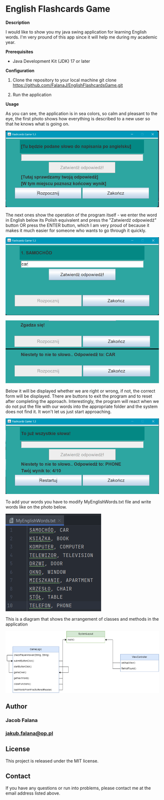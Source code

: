 # English Flashcards Game

**Description**

I would like to show you my java swing application for learning English words. I'm very pround of this app since it will help me during my academic year.

**Prerequisites**
-   Java Development Kit (JDK) 17 or later

**Configuration** 

 1. Clone the repository to your local machine
    git clone https://github.com/FalanaJ/EnglishFlashcardsGame.git
    
2. Run the application

**Usage**

As you can see, the application is in sea colors, so calm and pleasant to the eye, the first photo shows how everything is described to a new user so that he knows what is going on.

![app1](EFCGPhotos/app1.png)

The next ones show the operation of the program itself - we enter the word in English below its Polish equivalent and press the "Zatwierdź odpowiedź" button OR press the ENTER button, which I am very proud of because it makes it much easier for someone who wants to go through it quickly.

![app2](EFCGPhotos/app2.png)

![app3](EFCGPhotos/app3.png)

Below it will be displayed whether we are right or wrong, if not, the correct form will be displayed.  There are buttons to exit the program and to reset after completing the approach.  Interestingly, the program will react when we do not put the file with our words into the appropriate folder and the system does not find it.  It won't let us just start approaching.

![app4](EFCGPhotos/app4.png)

To add your words you have to modify MyEnglishWords.txt file and write words like on the photo below.

![mewtxt](EFCGPhotos/MEWTXT.png)

This is a diagram that shows the arrangement of classes and methods in the application

![diagram](EFCGPhotos/DiagramFlashcards.png)

## Author
### Jacob Falana
### jakub.falana@op.pl

## License
This project is released under the MIT license.

## Contact
If you have any questions or run into problems, please contact me at the email address listed above.
